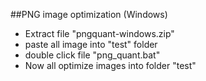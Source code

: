 ##PNG image optimization (Windows)

+ Extract file "pngquant-windows.zip"
+ paste all image into "test" folder
+ double click file "png_quant.bat"
+ Now all optimize images into folder "test"